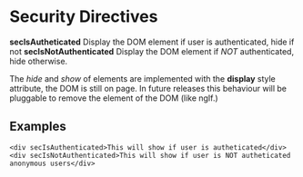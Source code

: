 # Security Directives

__secIsAutheticated__ Display the DOM element if user is authenticated, hide if not
__secIsNotAuthenticated__ Display the DOM element if _NOT_ authenticated, hide otherwise.

The _hide_ and _show_ of elements are implemented with the **display** style attribute, 
the DOM is still on page. In future releases this behaviour will be pluggable to remove 
the element of the DOM (like ngIf.) 

## Examples

    <div secIsAuthenticated>This will show if user is autheticated</div>
    <div secIsNotAuthenticated>This will show if user is NOT autheticated anonymous users</div>